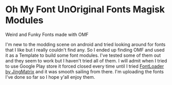 # Oh My Font UnOriginal Fonts Magisk Modules
Weird and Funky Fonts made with OMF

I'm new to the modding scene on android and tried looking around for fonts that I like but I really couldn't find any. So I ended up finding OMF and used it as a Template to build some font modules. I've tested some of them out and they seem to work but I haven't tried all of them. I will admit when I tried to use Google Play store it forced closed every time until I tried [ FontLoader by JingMatrix](https://github.com/JingMatrix/FontLoader) and it was smooth sailing from there. I'm uploading the fonts I've done so far so I hope y'all enjoy them.
